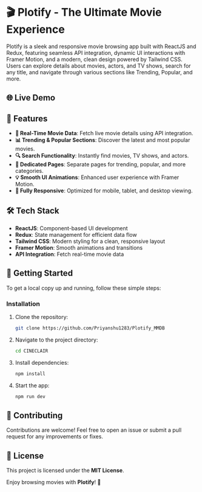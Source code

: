 # 🎬 Plotify - The Ultimate Movie Experience

Plotify is a sleek and responsive movie browsing app built with ReactJS and Redux, featuring seamless API integration, dynamic UI interactions with Framer Motion, and a modern, clean design powered by Tailwind CSS. Users can explore details about movies, actors, and TV shows, search for any title, and navigate through various sections like Trending, Popular, and more.

## 🌐 Live Demo
<!-- Experience Plotify live: [cineclair.netlify.app](https://cineclair.netlify.app/) -->

## 📌 Features
- **🎥 Real-Time Movie Data**: Fetch live movie details using API integration.
- **📊 Trending & Popular Sections**: Discover the latest and most popular movies.
- **🔍 Search Functionality**: Instantly find movies, TV shows, and actors.
- **📄 Dedicated Pages**: Separate pages for trending, popular, and more categories.
- **💡 Smooth UI Animations**: Enhanced user experience with Framer Motion.
- **📱 Fully Responsive**: Optimized for mobile, tablet, and desktop viewing.

## 🛠️ Tech Stack
- **ReactJS**: Component-based UI development
- **Redux**: State management for efficient data flow
- **Tailwind CSS**: Modern styling for a clean, responsive layout
- **Framer Motion**: Smooth animations and transitions
- **API Integration**: Fetch real-time movie data

## 🚀 Getting Started
To get a local copy up and running, follow these simple steps:

### Installation
1. Clone the repository:
   ```bash
   git clone https://github.com/Priyanshu1283/Plotify_MMDB
   ```
2. Navigate to the project directory:
   ```bash
   cd CINECLAIR
   ```
3. Install dependencies:
   ```bash
   npm install
   ```
4. Start the app:
   ```bash
   npm run dev
   ```

## 🤝 Contributing
Contributions are welcome! Feel free to open an issue or submit a pull request for any improvements or fixes.

## 📄 License
This project is licensed under the **MIT License**.

Enjoy browsing movies with **Plotify**! 🍿

